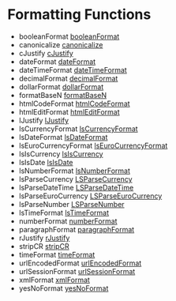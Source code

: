 # Formatting Functions

- booleanFormat [booleanFormat](../functions/booleanformat.md)
- canonicalize [canonicalize](../functions/canonicalize.md)
- cJustify [cJustify](../functions/cjustify.md)
- dateFormat [dateFormat](../functions/dateformat.md)
- dateTimeFormat [dateTimeFormat](../functions/datetimeformat.md)
- decimalFormat [decimalFormat](../functions/decimalformat.md)
- dollarFormat [dollarFormat](../functions/dollarformat.md)
- formatBaseN [formatBaseN](../functions/formatbasen.md)
- htmlCodeFormat [htmlCodeFormat](../functions/htmlcodeformat.md)
- htmlEditFormat [htmlEditFormat](../functions/htmleditformat.md)
- lJustify [lJustify](../functions/ljustify.md)
- lsCurrencyFormat [lsCurrencyFormat](../functions/lscurrencyformat.md)
- lsDateFormat [lsDateFormat](../functions/lsdateformat.md)
- lsEuroCurrencyFormat [lsEuroCurrencyFormat](../functions/lseurocurrencyformat.md)
- lsIsCurrency [lsIsCurrency](../functions/lsiscurrency.md)
- lsIsDate [lsIsDate](../functions/lsisdate.md)
- lsNumberFormat [lsNumberFormat](../functions/lsnumberformat.md)
- lsParseCurrency [LSParseCurrency](../functions/lsparsecurrency.md)
- lsParseDateTime [LSParseDateTime](../functions/lsparsedatetime.md)
- lsParseEuroCurrency [LSParseEuroCurrency](../functions/lsparseeurocurrency.md)
- lsParseNumber [LSParseNumber](../functions/lsparsenumber.md)
- lsTimeFormat [lsTimeFormat](../functions/lstimeformat.md)
- numberFormat [numberFormat](../functions/numberformat.md)
- paragraphFormat [paragraphFormat](../functions/paragraphformat.md)
- rJustify [rJustify](../functions/rjustify.md)
- stripCR [stripCR](../functions/stripcr.md)
- timeFormat [timeFormat](../functions/timeformat.md)
- urlEncodedFormat [urlEncodedFormat](../functions/urlencodedformat.md)
- urlSessionFormat [urlSessionFormat](../functions/urlsessionformat.md)
- xmlFormat [xmlFormat](../functions/xmlformat.md)
- yesNoFormat [yesNoFormat](../functions/yesnoformat.md)
